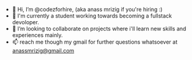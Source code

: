 - 👋 Hi, I’m @codezforhire, (aka anass mrizig if you're hiring :)
- 🌱 I'm currently a student working towards becoming a fullstack devoloper. 
- 💞️ I’m looking to collaborate on projects where i'll learn new skills and experiences mainly.
- 📫 reach me though my gmail for further questions whatsoever at anassmrizig@gmail.com
